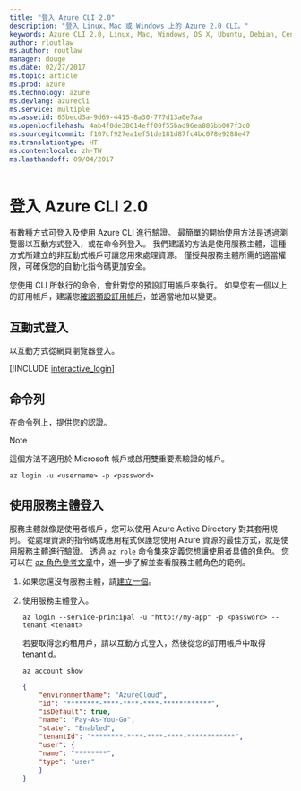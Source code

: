 ```yaml
---
title: "登入 Azure CLI 2.0"
description: "登入 Linux、Mac 或 Windows 上的 Azure 2.0 CLI。"
keywords: Azure CLI 2.0, Linux, Mac, Windows, OS X, Ubuntu, Debian, CentOS, RHEL, SUSE, CoreOS, Docker, Windows, Python, PIP
author: rloutlaw
ms.author: routlaw
manager: douge
ms.date: 02/27/2017
ms.topic: article
ms.prod: azure
ms.technology: azure
ms.devlang: azurecli
ms.service: multiple
ms.assetid: 65becd3a-9d69-4415-8a30-777d13a0e7aa
ms.openlocfilehash: 4ab4f0de38614eff00f55bad96ea886bb007f3c0
ms.sourcegitcommit: f107cf927ea1ef51de181d87fc4bc078e9288e47
ms.translationtype: HT
ms.contentlocale: zh-TW
ms.lasthandoff: 09/04/2017
---
```

# <a name="log-in-with-azure-cli-20"></a>登入 Azure CLI 2.0

有數種方式可登入及使用 Azure CLI 進行驗證。 最簡單的開始使用方法是透過瀏覽器以互動方式登入，或在命令列登入。 我們建議的方法是使用服務主體，這種方式所建立的非互動式帳戶可讓您用來處理資源。 僅授與服務主體所需的適當權限，可確保您的自動化指令碼更加安全。

您使用 CLI 所執行的命令，會針對您的預設訂用帳戶來執行。  如果您有一個以上的訂用帳戶，建議您[確認預設訂用帳戶](manage-azure-subscriptions-azure-cli.md)，並適當地加以變更。

## <a name="interactive-log-in"></a>互動式登入

以互動方式從網頁瀏覽器登入。

[!INCLUDE [interactive_login](includes/interactive-login.md)]

## <a name="command-line"></a>命令列

在命令列上，提供您的認證。

> [!Note]
> 這個方法不適用於 Microsoft 帳戶或啟用雙重要素驗證的帳戶。

```azurecli-interactive
az login -u <username> -p <password>
```

## <a name="logging-in-with-a-service-principal"></a>使用服務主體登入

服務主體就像是使用者帳戶，您可以使用 Azure Active Directory 對其套用規則。
從處理資源的指令碼或應用程式保護您使用 Azure 資源的最佳方式，就是使用服務主體進行驗證。
透過 `az role` 命令集來定義您想讓使用者具備的角色。
您可以在 [az 角色參考文章](https://docs.microsoft.com/cli/azure/role.md)中，進一步了解並查看服務主體角色的範例。

1. 如果您還沒有服務主體，請[建立一個](create-an-azure-service-principal-azure-cli.md)。

1. 使用服務主體登入。

   ```azurecli-interactive
   az login --service-principal -u "http://my-app" -p <password> --tenant <tenant>
   ```

   若要取得您的租用戶，請以互動方式登入，然後從您的訂用帳戶中取得 tenantId。

   ```azurecli
   az account show
   ```

   ```json
   {
       "environmentName": "AzureCloud",
       "id": "********-****-****-****-************",
       "isDefault": true,
       "name": "Pay-As-You-Go",
       "state": "Enabled",
       "tenantId": "********-****-****-****-************",
       "user": {
       "name": "********",
       "type": "user"
       }
   }
   ```